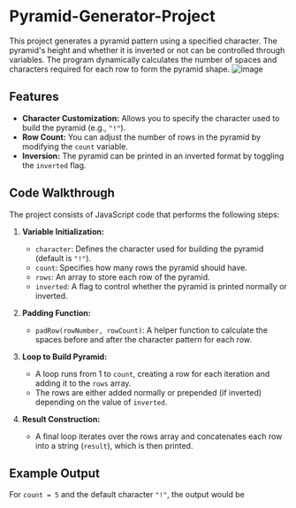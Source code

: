 # Pyramid-Generator-Project
This project generates a pyramid pattern using a specified character. The pyramid's height and whether it is inverted or not can be controlled through variables. The program dynamically calculates the number of spaces and characters required for each row to form the pyramid shape.
![image](https://github.com/user-attachments/assets/e41b51b6-b97a-435f-b570-caf8b9d1f170)

## Features

- **Character Customization:** Allows you to specify the character used to build the pyramid (e.g., `"!"`).
- **Row Count:** You can adjust the number of rows in the pyramid by modifying the `count` variable.
- **Inversion:** The pyramid can be printed in an inverted format by toggling the `inverted` flag.

## Code Walkthrough

The project consists of JavaScript code that performs the following steps:

1. **Variable Initialization:**
   - `character`: Defines the character used for building the pyramid (default is `"!"`).
   - `count`: Specifies how many rows the pyramid should have.
   - `rows`: An array to store each row of the pyramid.
   - `inverted`: A flag to control whether the pyramid is printed normally or inverted.

2. **Padding Function:**
   - `padRow(rowNumber, rowCount)`: A helper function to calculate the spaces before and after the character pattern for each row.

3. **Loop to Build Pyramid:**
   - A loop runs from 1 to `count`, creating a row for each iteration and adding it to the `rows` array.
   - The rows are either added normally or prepended (if inverted) depending on the value of `inverted`.

4. **Result Construction:**
   - A final loop iterates over the rows array and concatenates each row into a string (`result`), which is then printed.

## Example Output

For `count = 5` and the default character `"!"`, the output would be
